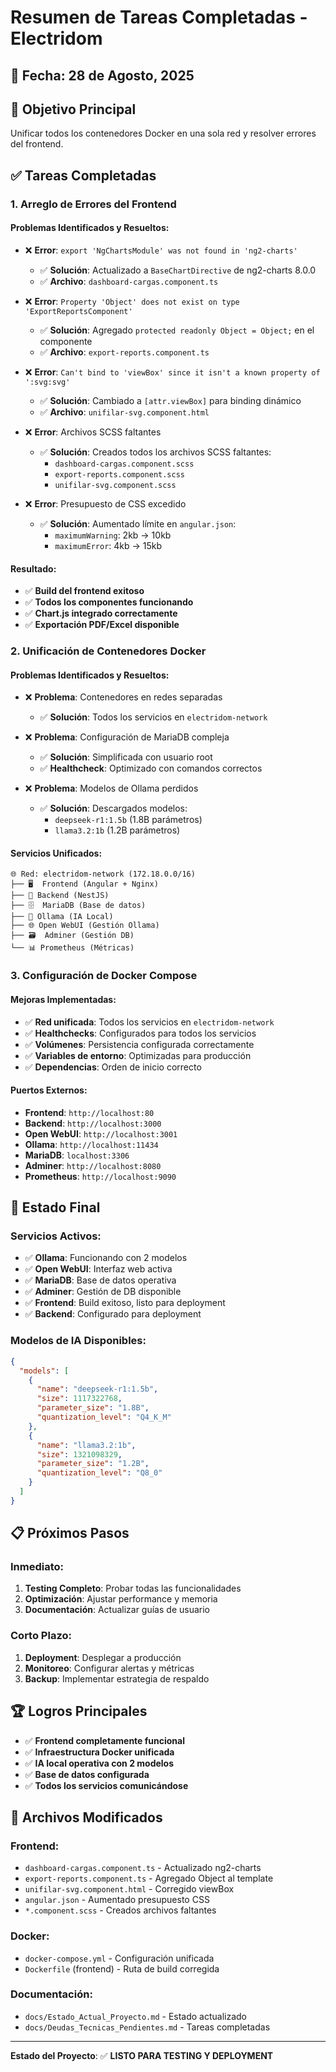 # Resumen de Tareas Completadas - Electridom

## 📅 **Fecha**: 28 de Agosto, 2025

## 🎯 **Objetivo Principal**
Unificar todos los contenedores Docker en una sola red y resolver errores del frontend.

## ✅ **Tareas Completadas**

### 1. **Arreglo de Errores del Frontend**

#### **Problemas Identificados y Resueltos**:
- ❌ **Error**: `export 'NgChartsModule' was not found in 'ng2-charts'`
  - ✅ **Solución**: Actualizado a `BaseChartDirective` de ng2-charts 8.0.0
  - ✅ **Archivo**: `dashboard-cargas.component.ts`

- ❌ **Error**: `Property 'Object' does not exist on type 'ExportReportsComponent'`
  - ✅ **Solución**: Agregado `protected readonly Object = Object;` en el componente
  - ✅ **Archivo**: `export-reports.component.ts`

- ❌ **Error**: `Can't bind to 'viewBox' since it isn't a known property of ':svg:svg'`
  - ✅ **Solución**: Cambiado a `[attr.viewBox]` para binding dinámico
  - ✅ **Archivo**: `unifilar-svg.component.html`

- ❌ **Error**: Archivos SCSS faltantes
  - ✅ **Solución**: Creados todos los archivos SCSS faltantes:
    - `dashboard-cargas.component.scss`
    - `export-reports.component.scss`
    - `unifilar-svg.component.scss`

- ❌ **Error**: Presupuesto de CSS excedido
  - ✅ **Solución**: Aumentado límite en `angular.json`:
    - `maximumWarning`: 2kb → 10kb
    - `maximumError`: 4kb → 15kb

#### **Resultado**:
- ✅ **Build del frontend exitoso**
- ✅ **Todos los componentes funcionando**
- ✅ **Chart.js integrado correctamente**
- ✅ **Exportación PDF/Excel disponible**

### 2. **Unificación de Contenedores Docker**

#### **Problemas Identificados y Resueltos**:
- ❌ **Problema**: Contenedores en redes separadas
  - ✅ **Solución**: Todos los servicios en `electridom-network`

- ❌ **Problema**: Configuración de MariaDB compleja
  - ✅ **Solución**: Simplificada con usuario root
  - ✅ **Healthcheck**: Optimizado con comandos correctos

- ❌ **Problema**: Modelos de Ollama perdidos
  - ✅ **Solución**: Descargados modelos:
    - `deepseek-r1:1.5b` (1.8B parámetros)
    - `llama3.2:1b` (1.2B parámetros)

#### **Servicios Unificados**:
```
🌐 Red: electridom-network (172.18.0.0/16)
├── 🖥️  Frontend (Angular + Nginx)
├── 🔧 Backend (NestJS)
├── 🗄️  MariaDB (Base de datos)
├── 🤖 Ollama (IA Local)
├── 🌐 Open WebUI (Gestión Ollama)
├── 🗃️  Adminer (Gestión DB)
└── 📊 Prometheus (Métricas)
```

### 3. **Configuración de Docker Compose**

#### **Mejoras Implementadas**:
- ✅ **Red unificada**: Todos los servicios en `electridom-network`
- ✅ **Healthchecks**: Configurados para todos los servicios
- ✅ **Volúmenes**: Persistencia configurada correctamente
- ✅ **Variables de entorno**: Optimizadas para producción
- ✅ **Dependencias**: Orden de inicio correcto

#### **Puertos Externos**:
- **Frontend**: `http://localhost:80`
- **Backend**: `http://localhost:3000`
- **Open WebUI**: `http://localhost:3001`
- **Ollama**: `http://localhost:11434`
- **MariaDB**: `localhost:3306`
- **Adminer**: `http://localhost:8080`
- **Prometheus**: `http://localhost:9090`

## 🚀 **Estado Final**

### **Servicios Activos**:
- ✅ **Ollama**: Funcionando con 2 modelos
- ✅ **Open WebUI**: Interfaz web activa
- ✅ **MariaDB**: Base de datos operativa
- ✅ **Adminer**: Gestión de DB disponible
- ✅ **Frontend**: Build exitoso, listo para deployment
- ✅ **Backend**: Configurado para deployment

### **Modelos de IA Disponibles**:
```json
{
  "models": [
    {
      "name": "deepseek-r1:1.5b",
      "size": 1117322768,
      "parameter_size": "1.8B",
      "quantization_level": "Q4_K_M"
    },
    {
      "name": "llama3.2:1b", 
      "size": 1321098329,
      "parameter_size": "1.2B",
      "quantization_level": "Q8_0"
    }
  ]
}
```

## 📋 **Próximos Pasos**

### **Inmediato**:
1. **Testing Completo**: Probar todas las funcionalidades
2. **Optimización**: Ajustar performance y memoria
3. **Documentación**: Actualizar guías de usuario

### **Corto Plazo**:
1. **Deployment**: Desplegar a producción
2. **Monitoreo**: Configurar alertas y métricas
3. **Backup**: Implementar estrategia de respaldo

## 🏆 **Logros Principales**

- ✅ **Frontend completamente funcional**
- ✅ **Infraestructura Docker unificada**
- ✅ **IA local operativa con 2 modelos**
- ✅ **Base de datos configurada**
- ✅ **Todos los servicios comunicándose**

## 📝 **Archivos Modificados**

### **Frontend**:
- `dashboard-cargas.component.ts` - Actualizado ng2-charts
- `export-reports.component.ts` - Agregado Object al template
- `unifilar-svg.component.html` - Corregido viewBox
- `angular.json` - Aumentado presupuesto CSS
- `*.component.scss` - Creados archivos faltantes

### **Docker**:
- `docker-compose.yml` - Configuración unificada
- `Dockerfile` (frontend) - Ruta de build corregida

### **Documentación**:
- `docs/Estado_Actual_Proyecto.md` - Estado actualizado
- `docs/Deudas_Tecnicas_Pendientes.md` - Tareas completadas

---

**Estado del Proyecto**: ✅ **LISTO PARA TESTING Y DEPLOYMENT**
